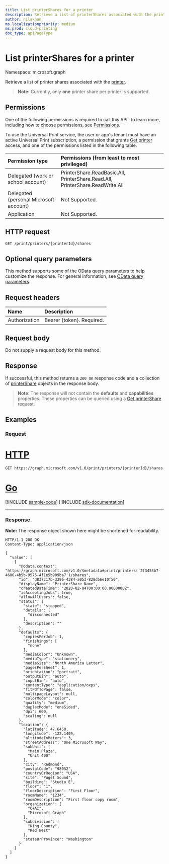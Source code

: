 ```yaml
---
title: List printerShares for a printer
description: Retrieve a list of printerShares associated with the printer.
author: nilakhan
ms.localizationpriority: medium
ms.prod: cloud-printing
doc_type: apiPageType
---
```


# List printerShares for a printer
Namespace: microsoft.graph

Retrieve a list of printer shares associated with the [printer](../resources/printer.md).
>**Note:** Currently, only **one** printer share per printer is supported.

## Permissions
One of the following permissions is required to call this API. To learn more, including how to choose permissions, see [Permissions](/graph/permissions-reference).

To use the Universal Print service, the user or app's tenant must have an active Universal Print subscription, a permission that grants [Get printer](printer-get.md) access, and one of the permissions listed in the following table.

|Permission type | Permissions (from least to most privileged) |
|:---------------|:--------------------------------------------|
|Delegated (work or school account)| PrinterShare.ReadBasic.All, PrinterShare.Read.All, PrinterShare.ReadWrite.All |
|Delegated (personal Microsoft account)|Not Supported.|
|Application| Not Supported. |

## HTTP request

<!-- {
  "blockType": "ignored"
}
-->
``` http
GET /print/printers/{printerId}/shares
```

## Optional query parameters
This method supports some of the OData query parameters to help customize the response. For general information, see [OData query parameters](/graph/query-parameters).

## Request headers
|Name|Description|
|:---|:---|
|Authorization|Bearer {token}. Required.|

## Request body
Do not supply a request body for this method.

## Response

If successful, this method returns a `200 OK` response code and a collection of [printerShare](../resources/printershare.md) objects in the response body.

>**Note**: The response will not contain the **defaults** and **capabilities** properties. These properties can be queried using a [Get printerShare](printerShare-get.md) request.

## Examples

### Request

# [HTTP](#tab/http)
<!-- {
  "blockType": "request",
  "name": "list_printershare_2"
}
-->
``` http
GET https://graph.microsoft.com/v1.0/print/printers/{printerId}/shares
```

# [Go](#tab/go)
[!INCLUDE [sample-code](../includes/snippets/go/list-printershare-2-go-snippets.md)]
[!INCLUDE [sdk-documentation](../includes/snippets/snippets-sdk-documentation-link.md)]

---



### Response
**Note:** The response object shown here might be shortened for readability.
<!-- {
  "blockType": "response",
  "truncated": true,
  "@odata.type": "Collection(microsoft.graph.printerShare)"
}
-->
``` http
HTTP/1.1 200 OK
Content-Type: application/json

{
  "value": [
    {
      "@odata.context": "https://graph.microsoft.com/v1.0/$metadata#print/printers('2f3453b7-4686-4b5b-9575-4f1e5b909ba7')/shares",
      "id": "d837c17b-3296-4384-a053-828d56e10f50",
      "displayName": "PrinterShare Name",
      "createdDateTime": "2020-02-04T00:00:00.0000000Z",
      "isAcceptingJobs": true,
      "allowAllUsers": false,
      "status": {
        "state": "stopped",
        "details": [
          "disconnected"
        ],
        "description": ""
      },
      "defaults": {
        "copiesPerJob": 1,
        "finishings": [
          "none"
        ],
        "mediaColor": "Unknown",
        "mediaType": "stationery",
        "mediaSize": "North America Letter",
        "pagesPerSheet": 1,
        "orientation": "portrait",
        "outputBin": "auto",
        "inputBin": "auto",
        "contentType": "application/oxps",
        "fitPdfToPage": false,
        "multipageLayout": null,
        "colorMode": "color",
        "quality": "medium",
        "duplexMode": "oneSided",
        "dpi": 600,
        "scaling": null
      },
      "location": {
        "latitude": 47.6450,
        "longitude": -122.1409,
        "altitudeInMeters": 3,
        "streetAddress": "One Microsoft Way",
        "subUnit": [
          "Main Plaza",
          "Unit 400"
        ],
        "city": "Redmond",
        "postalCode": "98052",
        "countryOrRegion": "USA",
        "site": "Puget Sound",
        "building": "Studio E",
        "floor": "1",
        "floorDescription": "First Floor",
        "roomName": "1234",
        "roomDescription": "First floor copy room",
        "organization": [
          "C+AI",
          "Microsoft Graph"
        ],
        "subdivision": [
          "King County",
          "Red West"
        ],
        "stateOrProvince": "Washington"
      }
    }
  ]
}
```

